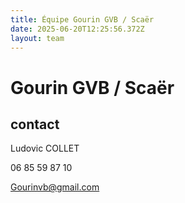 ```yaml
---
title: Équipe Gourin GVB / Scaër
date: 2025-06-20T12:25:56.372Z
layout: team
---
```


# Gourin GVB / Scaër



## contact 

Ludovic COLLET

06 85 59 87 10

Gourinvb@gmail.com

